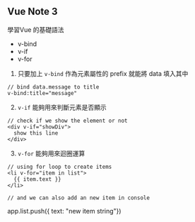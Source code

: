 ## Vue Note 3
學習Vue 的基礎語法
- v-bind
- v-if
- v-for

1. 只要加上 `v-bind` 作為元素屬性的 prefix 就能將 data 填入其中
```
// bind data.message to title
v-bind:title="message"
```

2. `v-if` 能夠用來判斷元素是否顯示
```
// check if we show the element or not
<div v-if="showDiv">
  show this line
</div>
```

3. `v-for` 能夠用來迴圈運算
```
// using for loop to create items
<li v-for="item in list">
  {{ item.text }}
</li>

// and we can also add an new item in console
```
app.list.push({ text: "new item string"})
```

